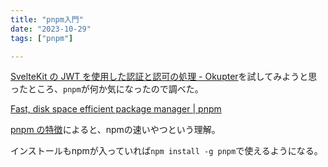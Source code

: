 ```yaml
---
title: "pnpm入門"
date: "2023-10-29"
tags: ["pnpm"]

---
```


[SvelteKit の JWT を使用した認証と認可の処理 - Okupter](https://www.okupter.com/blog/handling-auth-with-jwt-in-sveltekit)を試してみようと思ったところ、`pnpm`が何か気になったので調べた。

[Fast, disk space efficient package manager | pnpm](https://pnpm.io/)

[pnpm の特徴](https://zenn.dev/azukiazusa/articles/pnpm-feature)によると、npmの速いやつという理解。

インストールもnpmが入っていれば`npm install -g pnpm`で使えるようになる。
